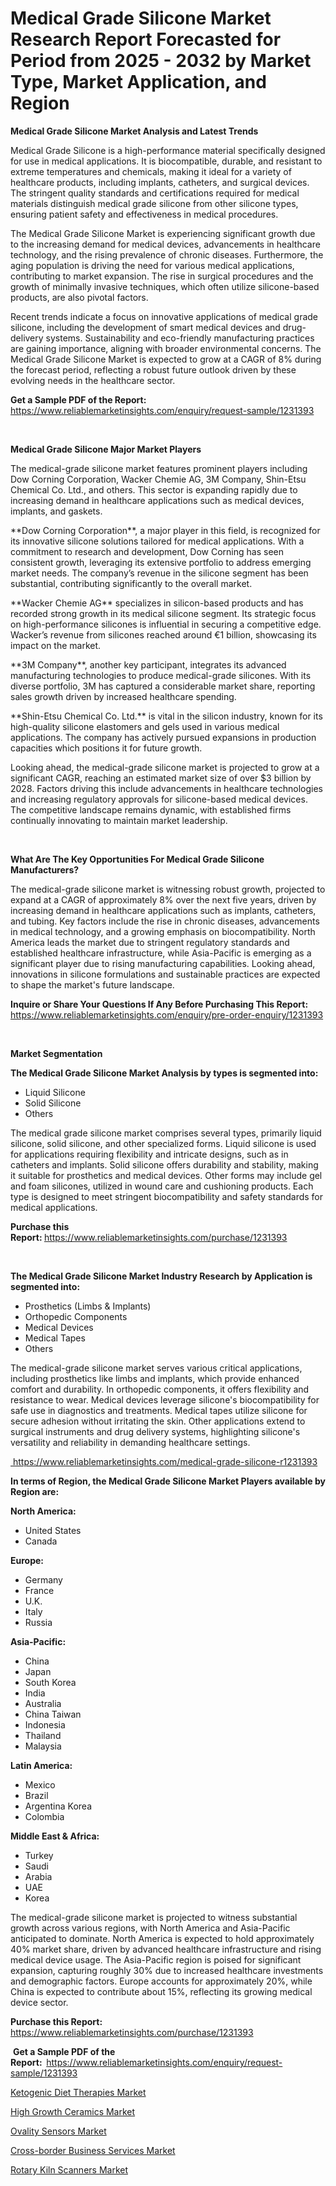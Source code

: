 <p><h1>Medical Grade Silicone Market Research Report Forecasted for Period from 2025 -  2032 by Market Type, Market Application, and Region</h1></p><p><strong>Medical Grade Silicone Market Analysis and Latest Trends</strong></p>
<p><p>Medical Grade Silicone is a high-performance material specifically designed for use in medical applications. It is biocompatible, durable, and resistant to extreme temperatures and chemicals, making it ideal for a variety of healthcare products, including implants, catheters, and surgical devices. The stringent quality standards and certifications required for medical materials distinguish medical grade silicone from other silicone types, ensuring patient safety and effectiveness in medical procedures.</p><p>The Medical Grade Silicone Market is experiencing significant growth due to the increasing demand for medical devices, advancements in healthcare technology, and the rising prevalence of chronic diseases. Furthermore, the aging population is driving the need for various medical applications, contributing to market expansion. The rise in surgical procedures and the growth of minimally invasive techniques, which often utilize silicone-based products, are also pivotal factors.</p><p>Recent trends indicate a focus on innovative applications of medical grade silicone, including the development of smart medical devices and drug-delivery systems. Sustainability and eco-friendly manufacturing practices are gaining importance, aligning with broader environmental concerns. The Medical Grade Silicone Market is expected to grow at a CAGR of 8% during the forecast period, reflecting a robust future outlook driven by these evolving needs in the healthcare sector.</p></p>
<p><strong>Get a Sample PDF of the Report:&nbsp;</strong> <a href="https://www.reliablemarketinsights.com/enquiry/request-sample/1231393?utm_campaign=2129&utm_medium=2&utm_source=Github&utm_content=ia&utm_term=02022025&utm_id=medical-grade-silicone">https://www.reliablemarketinsights.com/enquiry/request-sample/1231393</a></p>
<p>&nbsp;</p>
<p><strong>Medical Grade Silicone Major Market Players</strong></p>
<p><p>The medical-grade silicone market features prominent players including Dow Corning Corporation, Wacker Chemie AG, 3M Company, Shin-Etsu Chemical Co. Ltd., and others. This sector is expanding rapidly due to increasing demand in healthcare applications such as medical devices, implants, and gaskets.</p><p>**Dow Corning Corporation**, a major player in this field, is recognized for its innovative silicone solutions tailored for medical applications. With a commitment to research and development, Dow Corning has seen consistent growth, leveraging its extensive portfolio to address emerging market needs. The company’s revenue in the silicone segment has been substantial, contributing significantly to the overall market.</p><p>**Wacker Chemie AG** specializes in silicon-based products and has recorded strong growth in its medical silicone segment. Its strategic focus on high-performance silicones is influential in securing a competitive edge. Wacker’s revenue from silicones reached around €1 billion, showcasing its impact on the market.</p><p>**3M Company**, another key participant, integrates its advanced manufacturing technologies to produce medical-grade silicones. With its diverse portfolio, 3M has captured a considerable market share, reporting sales growth driven by increased healthcare spending.</p><p>**Shin-Etsu Chemical Co. Ltd.** is vital in the silicon industry, known for its high-quality silicone elastomers and gels used in various medical applications. The company has actively pursued expansions in production capacities which positions it for future growth.</p><p>Looking ahead, the medical-grade silicone market is projected to grow at a significant CAGR, reaching an estimated market size of over $3 billion by 2028. Factors driving this include advancements in healthcare technologies and increasing regulatory approvals for silicone-based medical devices. The competitive landscape remains dynamic, with established firms continually innovating to maintain market leadership.</p></p>
<p>&nbsp;</p>
<p><strong>What Are The Key Opportunities For Medical Grade Silicone Manufacturers?</strong></p>
<p><p>The medical-grade silicone market is witnessing robust growth, projected to expand at a CAGR of approximately 8% over the next five years, driven by increasing demand in healthcare applications such as implants, catheters, and tubing. Key factors include the rise in chronic diseases, advancements in medical technology, and a growing emphasis on biocompatibility. North America leads the market due to stringent regulatory standards and established healthcare infrastructure, while Asia-Pacific is emerging as a significant player due to rising manufacturing capabilities. Looking ahead, innovations in silicone formulations and sustainable practices are expected to shape the market's future landscape.</p></p>
<p><strong>Inquire or Share Your Questions If Any Before Purchasing This Report:</strong> <a href="https://www.reliablemarketinsights.com/enquiry/pre-order-enquiry/1231393?utm_campaign=2129&utm_medium=2&utm_source=Github&utm_content=ia&utm_term=02022025&utm_id=medical-grade-silicone">https://www.reliablemarketinsights.com/enquiry/pre-order-enquiry/1231393</a></p>
<p>&nbsp;</p>
<p><strong>Market Segmentation</strong></p>
<p><strong>The Medical Grade Silicone Market Analysis by types is segmented into:</strong></p>
<p><ul><li>Liquid Silicone</li><li>Solid Silicone</li><li>Others</li></ul></p>
<p><p>The medical grade silicone market comprises several types, primarily liquid silicone, solid silicone, and other specialized forms. Liquid silicone is used for applications requiring flexibility and intricate designs, such as in catheters and implants. Solid silicone offers durability and stability, making it suitable for prosthetics and medical devices. Other forms may include gel and foam silicones, utilized in wound care and cushioning products. Each type is designed to meet stringent biocompatibility and safety standards for medical applications.</p></p>
<p><strong>Purchase this Report:&nbsp;</strong><a href="https://www.reliablemarketinsights.com/purchase/1231393?utm_campaign=2129&utm_medium=2&utm_source=Github&utm_content=ia&utm_term=02022025&utm_id=medical-grade-silicone">https://www.reliablemarketinsights.com/purchase/1231393</a></p>
<p>&nbsp;</p>
<p><strong>The Medical Grade Silicone Market Industry Research by Application is segmented into:</strong></p>
<p><ul><li>Prosthetics (Limbs & Implants)</li><li>Orthopedic Components</li><li>Medical Devices</li><li>Medical Tapes</li><li>Others</li></ul></p>
<p><p>The medical-grade silicone market serves various critical applications, including prosthetics like limbs and implants, which provide enhanced comfort and durability. In orthopedic components, it offers flexibility and resistance to wear. Medical devices leverage silicone's biocompatibility for safe use in diagnostics and treatments. Medical tapes utilize silicone for secure adhesion without irritating the skin. Other applications extend to surgical instruments and drug delivery systems, highlighting silicone's versatility and reliability in demanding healthcare settings.</p></p>
<p><a href="https://www.reliablemarketinsights.com/medical-grade-silicone-r1231393?utm_campaign=2129&utm_medium=2&utm_source=Github&utm_content=ia&utm_term=02022025&utm_id=medical-grade-silicone">&nbsp;https://www.reliablemarketinsights.com/medical-grade-silicone-r1231393</a></p>
<p><strong>In terms of Region, the Medical Grade Silicone Market Players available by Region are:</strong></p>
<p>
    <p> <strong> North America: </strong>
        <ul>
            <li>United States</li>
            <li>Canada</li>
        </ul>
        </p> 
    <p> <strong> Europe: </strong>
        <ul>
            <li>Germany</li>
            <li>France</li>
            <li>U.K.</li>
            <li>Italy</li>
            <li>Russia</li>
        </ul>
        </p> 
    <p> <strong> Asia-Pacific: </strong>
        <ul>
            <li>China</li>
            <li>Japan</li>
            <li>South Korea</li>
            <li>India</li>
            <li>Australia</li>
            <li>China Taiwan</li>
            <li>Indonesia</li>
            <li>Thailand</li>
            <li>Malaysia</li>
        </ul>
        </p> 
    <p> <strong> Latin America: </strong>
        <ul>
            <li>Mexico</li>
            <li>Brazil</li>
            <li>Argentina Korea</li>
            <li>Colombia</li>
        </ul>
        </p> 
    <p> <strong> Middle East & Africa: </strong>
        <ul>
            <li>Turkey</li>
            <li>Saudi</li>
            <li>Arabia</li>
            <li>UAE</li>
            <li>Korea</li>
        </ul>
    </p>
    </p>
<p><p>The medical-grade silicone market is projected to witness substantial growth across various regions, with North America and Asia-Pacific anticipated to dominate. North America is expected to hold approximately 40% market share, driven by advanced healthcare infrastructure and rising medical device usage. The Asia-Pacific region is poised for significant expansion, capturing roughly 30% due to increased healthcare investments and demographic factors. Europe accounts for approximately 20%, while China is expected to contribute about 15%, reflecting its growing medical device sector.</p></p>
<p><strong>Purchase this Report: </strong><a href="https://www.reliablemarketinsights.com/purchase/1231393?utm_campaign=2129&utm_medium=2&utm_source=Github&utm_content=ia&utm_term=02022025&utm_id=medical-grade-silicone">https://www.reliablemarketinsights.com/purchase/1231393</a></p>
<p>&nbsp;<strong>Get a Sample PDF of the Report:&nbsp;&nbsp;</strong><a href="https://www.reliablemarketinsights.com/enquiry/request-sample/1231393?utm_campaign=2129&utm_medium=2&utm_source=Github&utm_content=ia&utm_term=02022025&utm_id=medical-grade-silicone">https://www.reliablemarketinsights.com/enquiry/request-sample/1231393</a></p>
<p><strong></strong></p>
<p><p><a href="https://www.linkedin.com/pulse/research-examination-onthe-ketogenic-diet-therapies-marketsize-vvg3f?utm_campaign=2129&utm_medium=2&utm_source=Github&utm_content=ia&utm_term=02022025&utm_id=medical-grade-silicone">Ketogenic Diet Therapies Market</a></p><p><a href="https://github.com/jerhoskinson197676/Market-Research-Report-List-1/blob/main/high-growth-ceramics-market.md?utm_campaign=2129&utm_medium=2&utm_source=Github&utm_content=ia&utm_term=02022025&utm_id=medical-grade-silicone">High Growth Ceramics Market</a></p><p><a href="https://www.linkedin.com/pulse/key-trends-driving-ovality-sensors-market-growth-135-cagr-sejaf?utm_campaign=2129&utm_medium=2&utm_source=Github&utm_content=ia&utm_term=02022025&utm_id=medical-grade-silicone">Ovality Sensors Market</a></p><p><a href="https://www.linkedin.com/pulse/cross-border-business-services-market-analysis-report-2025-2032-zwmxf?utm_campaign=2129&utm_medium=2&utm_source=Github&utm_content=ia&utm_term=02022025&utm_id=medical-grade-silicone">Cross-border Business Services Market</a></p><p><a href="https://www.linkedin.com/pulse/in-depth-analysis-rotary-kiln-scanners-market-size-share-dnypf?utm_campaign=2129&utm_medium=2&utm_source=Github&utm_content=ia&utm_term=02022025&utm_id=medical-grade-silicone">Rotary Kiln Scanners Market</a></p></p>